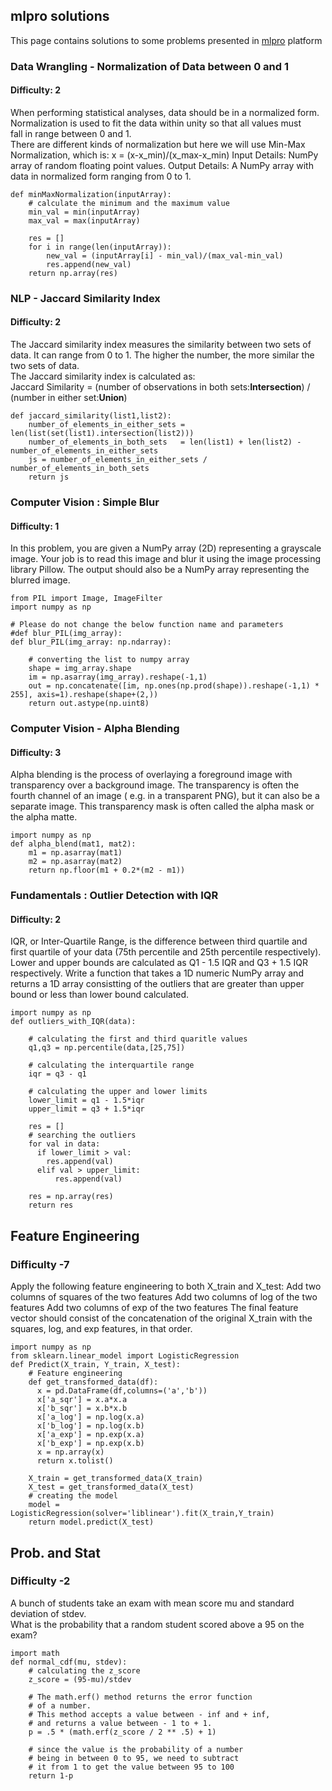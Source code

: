 ## mlpro solutions

This page contains solutions to some problems presented in [mlpro](https://mlpro.io/problems/) platform
### Data Wrangling - Normalization of Data between 0 and 1
#### Difficulty: 2
When performing statistical analyses, data should be in a normalized form.   
Normalization is used to fit the data within unity so that all values must    
fall in range between 0 and 1.     
There are different kinds of normalization but here we will use Min-Max Normalization, which is:
x = (x-x_min)/(x_max-x_min)
Input Details: NumPy array of random floating point values.
Output Details: A NumPy array with data in normalized form ranging from 0 to 1.
```
def minMaxNormalization(inputArray):
    # calculate the minimum and the maximum value
    min_val = min(inputArray)
    max_val = max(inputArray)
    
    res = []
    for i in range(len(inputArray)):
        new_val = (inputArray[i] - min_val)/(max_val-min_val)
        res.append(new_val)
    return np.array(res)
 ```

### NLP -  Jaccard Similarity Index
#### Difficulty: 2
The Jaccard similarity index measures the similarity between two sets of data. It can range from 0 to 1. The higher the number, the more similar the two sets of data.   
The Jaccard similarity index is calculated as:   
Jaccard Similarity = (number of observations in both sets:**Intersection**) / (number in either set:**Union**)
```
def jaccard_similarity(list1,list2):
    number_of_elements_in_either_sets = len(list(set(list1).intersection(list2)))
    number_of_elements_in_both_sets   = len(list1) + len(list2) - number_of_elements_in_either_sets
    js = number_of_elements_in_either_sets / number_of_elements_in_both_sets 
    return js
```

### Computer Vision : Simple Blur
#### Difficulty: 1

In this problem, you are given a NumPy array (2D) representing a grayscale image. Your job is to read this image and blur it using the image processing library Pillow. The output should also be a NumPy array representing the blurred image.   
```
from PIL import Image, ImageFilter
import numpy as np

# Please do not change the below function name and parameters
#def blur_PIL(img_array):
def blur_PIL(img_array: np.ndarray):
    
    # converting the list to numpy array
    shape = img_array.shape
    im = np.asarray(img_array).reshape(-1,1)
    out = np.concatenate([im, np.ones(np.prod(shape)).reshape(-1,1) * 255], axis=1).reshape(shape+(2,))
    return out.astype(np.uint8)   
```
### Computer Vision - Alpha Blending
#### Difficulty: 3

Alpha blending is the process of overlaying a foreground image with transparency over a background image. The transparency is often the fourth channel of an image ( e.g. in a transparent PNG), but it can also be a separate image. This transparency mask is often called the alpha mask or the alpha matte.
```
import numpy as np
def alpha_blend(mat1, mat2):
    m1 = np.asarray(mat1)
    m2 = np.asarray(mat2)
    return np.floor(m1 + 0.2*(m2 - m1))
 ```
### Fundamentals : Outlier Detection with IQR
#### Difficulty: 2
IQR, or Inter-Quartile Range, is the difference between third quartile and first quartile of your data (75th percentile and 25th percentile respectively).
Lower and upper bounds are calculated as Q1 - 1.5 IQR and Q3 + 1.5 IQR respectively.
Write a function that takes a 1D numeric NumPy array and returns a 1D array consistting of the outliers that are greater than upper bound or less than lower bound calculated.


```
import numpy as np
def outliers_with_IQR(data):
    
    # calculating the first and third quaritle values
    q1,q3 = np.percentile(data,[25,75])
    
    # calculating the interquartile range
    iqr = q3 - q1
    
    # calculating the upper and lower limits
    lower_limit = q1 - 1.5*iqr
    upper_limit = q3 + 1.5*iqr
    
    res = []
    # searching the outliers
    for val in data:
      if lower_limit > val:
        res.append(val)
      elif val > upper_limit:
          res.append(val)
    
    res = np.array(res)
    return res
```
## Feature Engineering
### Difficulty -7
Apply the following feature engineering to both X_train and X_test:
Add two columns of squares of the two features
Add two columns of log of the two features
Add two columns of exp of the two features
The final feature vector should consist of the concatenation of the original X_train with the squares, log, and exp features, in that order.
```
import numpy as np
from sklearn.linear_model import LogisticRegression
def Predict(X_train, Y_train, X_test):
    # Feature engineering
    def get_transformed_data(df):
      x = pd.DataFrame(df,columns=('a','b'))
      x['a_sqr'] = x.a*x.a
      x['b_sqr'] = x.b*x.b
      x['a_log'] = np.log(x.a)
      x['b_log'] = np.log(x.b)
      x['a_exp'] = np.exp(x.a)
      x['b_exp'] = np.exp(x.b)
      x = np.array(x)
      return x.tolist()
      
    X_train = get_transformed_data(X_train)
    X_test = get_transformed_data(X_test)
    # creating the model
    model = LogisticRegression(solver='liblinear').fit(X_train,Y_train)
    return model.predict(X_test)
```

## Prob. and Stat
### Difficulty -2

A bunch of students take an exam with mean score mu and standard deviation of stdev.   
What is the probability that a random student scored above a 95 on the exam?
```
import math
def normal_cdf(mu, stdev):
    # calculating the z_score
    z_score = (95-mu)/stdev
    
    # The math.erf() method returns the error function 
    # of a number.
    # This method accepts a value between - inf and + inf, 
    # and returns a value between - 1 to + 1.
    p = .5 * (math.erf(z_score / 2 ** .5) + 1)
    
    # since the value is the probability of a number
    # being in between 0 to 95, we need to subtract
    # it from 1 to get the value between 95 to 100
    return 1-p
```
